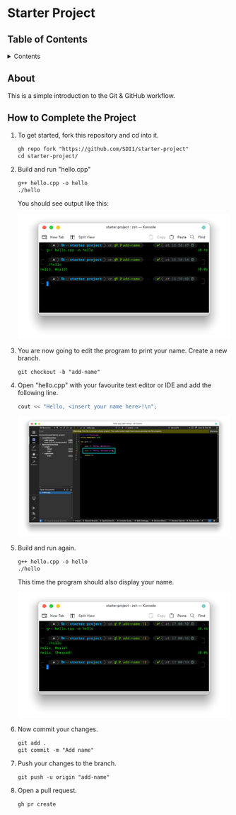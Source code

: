 # Starter Project #

## Table of Contents ##

<details>

   <summary>Contents</summary>

   1. [About](#about)
   1. [How to Complete the Project](#how-to-complete-the-project)

</details>

## About ##

This  is a simple introduction to the Git & GitHub workflow.

## How to Complete the Project ##

1. To get started, fork this repository and cd into it.

   ```
   gh repo fork "https://github.com/SDI1/starter-project"
   cd starter-project/
   ```

1. Build and run "hello.cpp"

   ```
   g++ hello.cpp -o hello
   ./hello
   ```

   You should see output like this:

   ![Starter Project Screenshot 1](./img/Starter%20Project%20Screenshot%201.png)

1. You are now going to edit the program to print your name. Create a new branch.

   ```
   git checkout -b "add-name"
   ```

1. Open "hello.cpp" with your favourite text editor or IDE and add the following line.

   ```c++
   cout << "Hello, <insert your name here>!\n";
   ```

   ![Starter Project Screenshot 2](./img/Starter%20Project%20Screenshot%202.png)

1. Build and run again.

   ```
   g++ hello.cpp -o hello
   ./hello
   ```

   This time the program should also display your name.

   ![Starter Project Screenshot 3](./img/Starter%20Project%20Screenshot%203.png)

1. Now commit your changes.

   ```
   git add .
   git commit -m "Add name"
   ```

1. Push your changes to the branch.

   ```
   git push -u origin "add-name"
   ```

1. Open a pull request.

   ```
   gh pr create
   ```